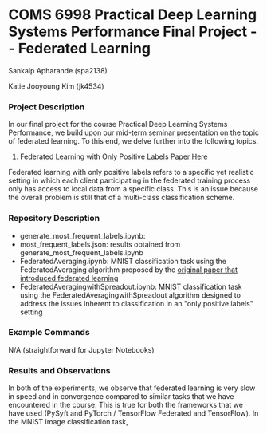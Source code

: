 # COMS 6998 Practical Deep Learning Systems Performance Final Project -- Federated Learning
Sankalp Apharande (spa2138)

Katie Jooyoung Kim (jk4534)

### Project Description
In our final project for the course Practical Deep Learning Systems Performance, we build upon our mid-term seminar presentation on the topic of federated learning. To this end, we delve further into the following topics. 

1. Federated Learning with Only Positive Labels [Paper Here](https://arxiv.org/abs/2004.10342)

Federated learning with only positive labels refers to a specific yet realistic setting in which each client participating in the federated training process only has access to local data from a specific class. This is an issue because the overall problem is still that of a multi-class classification scheme. 

### Repository Description
- generate_most_frequent_labels.ipynb: 
- most_frequent_labels.json: results obtained from generate_most_frequent_labels.ipynb
- FederatedAveraging.ipynb: MNIST classification task using the FederatedAveraging algorithm proposed by the [original paper that introduced federated learning](https://arxiv.org/abs/1602.05629)
- FederatedAveragingwithSpreadout.ipynb: MNIST classification task using the FederatedAveragingwithSpreadout algorithm designed to address the issues inherent to classification in an "only positive labels" setting

### Example Commands
N/A (straightforward for Jupyter Notebooks)

### Results and Observations

In both of the experiments, we observe that federated learning is very slow in speed and in convergence compared to similar tasks that we have encountered in the course. This is true for both the frameworks that we have used (PySyft and PyTorch / TensorFlow Federated and TensorFlow). In the MNIST image classification task, 

